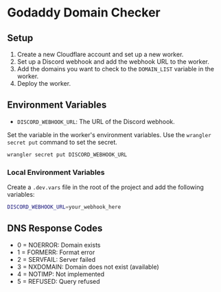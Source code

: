 # Godaddy Domain Checker

## Setup

1. Create a new Cloudflare account and set up a new worker.
2. Set up a Discord webhook and add the webhook URL to the worker.
3. Add the domains you want to check to the `DOMAIN_LIST` variable in the worker.
4. Deploy the worker.

## Environment Variables

- `DISCORD_WEBHOOK_URL`: The URL of the Discord webhook.

Set the variable in the worker's environment variables. Use the `wrangler secret put` command to set the secret.

```bash
wrangler secret put DISCORD_WEBHOOK_URL
```

### Local Environment Variables

Create a `.dev.vars` file in the root of the project and add the following variables:

```bash
DISCORD_WEBHOOK_URL=your_webhook_here
```

## DNS Response Codes
- 0 = NOERROR: Domain exists
- 1 = FORMERR: Format error
- 2 = SERVFAIL: Server failed
- 3 = NXDOMAIN: Domain does not exist (available)
- 4 = NOTIMP: Not implemented
- 5 = REFUSED: Query refused
